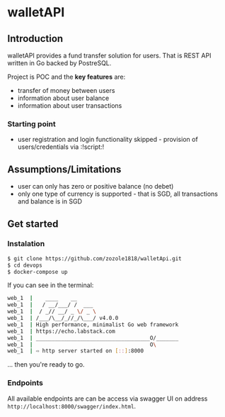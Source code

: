 # walletAPI

## Introduction
walletAPI provides a fund transfer solution for users.
That is REST API written in Go backed by PostreSQL.

Project is POC and the **key features** are:
* transfer of money between users
* information about user balance
* information about user transactions

### Starting point
* user registration and login functionality skipped - provision of users/credentials via :!script:!

## Assumptions/Limitations
* user can only has zero or positive balance (no debet)
* only one type of currency is supported - that is SGD, all transactions and balance is in SGD

## Get started
### Instalation
```bash
$ git clone https://github.com/zozole1818/walletApi.git
$ cd devops
$ docker-compose up
```

If you can see in the terminal:
```bash
web_1  |    ____    __
web_1  |   / __/___/ /  ___
web_1  |  / _// __/ _ \/ _ \
web_1  | /___/\__/_//_/\___/ v4.0.0
web_1  | High performance, minimalist Go web framework
web_1  | https://echo.labstack.com
web_1  | ____________________________________O/_______
web_1  |                                     O\
web_1  | ⇨ http server started on [::]:8000

```

... then you're ready to go.

### Endpoints
All available endpoints are can be access via swagger UI on address `http://localhost:8000/swagger/index.html`.
